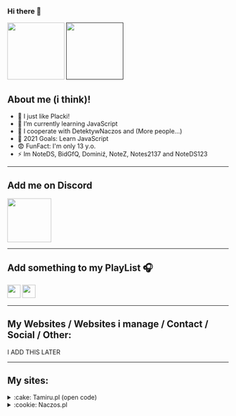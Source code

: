 ### Hi there 👋


[<img width="130" src="http://tamiru.pl/NoteDS/assets/website.png" />](http://errorcraft.pl)
[<img width="130" src="http://tamiru.pl/NoteDS/assets/donate.png" />]()  

## About me (i think)!

- 🔭 I just like Placki!
- 🌱 I’m currently learning JavaScript
- 👯 I cooperate with DetektywNaczos and (More people...)
- 🥅 2021 Goals: Learn JavaScript 
- 😨 FunFact: I'm only 13 y.o. 
- ⚡ Im NoteDS, BidGfQ, Dominiź, NoteZ, Notes2137 and NoteDS123
---

## Add me on Discord

[<img width="100" src="http://tamiru.pl/NoteDS/assets/discordlogo.svg" />](https://discord.com/users/838476005106515978)

---

## Add something to my PlayList 🎧

[<img width="30" src="https://upload.wikimedia.org/wikipedia/commons/thumb/6/6a/Youtube_Music_icon.svg/240px-Youtube_Music_icon.svg.png" />](https://music.youtube.com/playlist?list=PLsi7NgyWLhZTjE3iL2DlulV_62KPsVoKP&jct=-va4htsJa11G89z_Nry9v-eISgNHjw)
[<img width="30" src="https://upload.wikimedia.org/wikipedia/commons/thumb/1/19/Spotify_logo_without_text.svg/1200px-Spotify_logo_without_text.svg.png"/>](https://spotify.pl)

---

## My Websites / Websites i manage / Contact / Social / Other:

I ADD THIS LATER

---

## My sites: 

<details>
  <summary>:cake: Tamiru.pl (open code)</summary>

  <br />
  [Tamiru.pl](http://tamiru.pl)
  <br />
  Source [GitHub](http://tamiru.pl)
  Source [Raw](http://tamiru.pl)

</details>
<details>
  <summary>:cookie: Naczos.pl</summary>

  <br />
  [Naczos.pl][naczos]
  <br />
  Source: N/A
  

</details>


[website]: LINK
[naczos]: https://naczos.pl
[tamiru]: http://tamiru.pl
